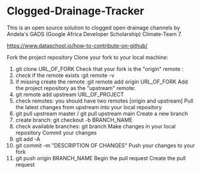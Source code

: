 # Clogged-Drainage-Tracker
This is an open source solution to clogged open drainage channels by Andela's GADS (Google Africa Developer Scholarship) Climate-Team 7.


https://www.dataschool.io/how-to-contribute-on-github/

Fork the project repository
Clone your fork to your local machine:
1. git clone URL_OF_FORK
Check that your fork is the "origin" remote : 
1. check if the remote exists :git remote -v
2. if missing create the remote :git remote add origin URL_OF_FORK
Add the project repository as the "upstream" remote:
1. git remote add upstream URL_OF_PROJECT
2. check remotes: you should have two remotes [origin and upstream]
Pull the latest changes from upstream into your local repository
1. git pull upstream master /  git pull upstream main
Create a new branch
1. create branch: git checkout -b BRANCH_NAME
2. check available branches: git branch
Make changes in your local repository
Commit your changes
1. git add -A
2. git commit -m "DESCRIPTION OF CHANGES"
Push your changes to your fork
1. git push origin BRANCH_NAME
Begin the pull request
Create the pull request

